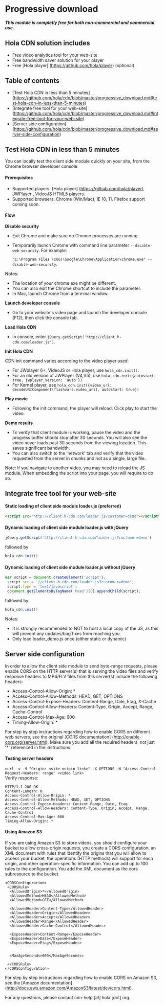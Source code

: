 # Progressive download

**_This module is completly free for both non-commercial and commercial use._**

## Hola CDN solution includes
* Free video analytics tool for your web-site 
* Free bandwidth saver solution for your player 
* Free [Hola player] (https://github.com/hola/player) (optional)

## Table of contents
* [Test Hola CDN in less than 5 minutes] (https://github.com/hola/cdn/blob/master/progressive_download.md#test-hola-cdn-in-less-than-5-minutes)
* [Integrate free tool for your web-site] (https://github.com/hola/cdn/blob/master/progressive_download.md#integrate-free-tool-for-your-web-site)
* [Server side configuration] (https://github.com/hola/cdn/blob/master/progressive_download.md#server-side-configuration)

## Test Hola CDN in less than 5 minutes
You can locally test the client side module quickly on your site, from the Chrome browser developer console.

#### Prerequisites
* Supported players: [Hola player] (https://github.com/hola/player), JWPlayer , VideoJS HTML5 players. 
* Supported browsers: Chrome (Win/Mac), IE 10, 11. Firefox support coming soon.

#### Flow
**Disable security**
* Exit Chrome and make sure no Chrome processes are running. 
* Temporarily launch Chrome with command line parameter `--disable-web-security`. For example:

  `"C:\Program Files (x86)\Google\Chrome\Application\chrome.exe" --disable-web-security`.

Notes:
* The location of your chrome.exe might be different. 
* You can also edit the Chrome shortcut to include the parameter. 
* In Mac, launch Chrome from a terminal window.

**Launch developer console**
* Go to your website's video page and launch the developer console (F12), then click the console tab.

**Load Hola CDN**
* In console, enter `jQuery.getScript('http://client.h-cdn.com/loader.js')`.

**Init Hola CDN**

CDN init command varies according to the video player used:
  * For JWplayer 6+, VideoJS or Hola player, use `hola_cdn.init()`. 
  * For an old version of JWPlayer (V4,V5), use 
`hola_cdn.init({autostart: true, jwplayer_version: 'auto'})`
  * For Kernel player, use 
`hola_cdn.init({video_url: decodeURIComponent(flashvars.video_url), autostart: true})` 

**Play movie**
* Following the init command, the player will reload. Click play to start the video.

**Demo results**
* To verify that client module is working, pause the video and the progress buffer should stop after 30 seconds. You will also see the video never loads past 30 seconds from the viewing location. This saves significant bandwidth.
* You can also switch to the 'network' tab and verify that the video requested from the server in chunks and not as a single, large file.

Note: If you navigate to another video, you may need to reload the JS module. When embedding the script into your page, you will require to do so.

## Integrate free tool for your web-site

#### Static loading of client side module loader.js (preferred)
```html
<script src="http://client.h-cdn.com/loader.js?customer=demo"></script>
```
#### Dynamic loading of client side module loader.js with jQuery
```js
jQuery.getScript('http://client.h-cdn.com/loader.js?customer=demo')
```
followed by
```js
hola_cdn.init()
```
#### Dynamic loading of client side module loader.js without jQuery
```js
var script = document.createElement('script');
 script.src = '//client.h-cdn.com/loader.js?customer=demo';
 script.type = 'text/javascript';
 document.getElementsByTagName('head')[0].appendChild(script);
 ```
followed by
```js
hola_cdn.init()
```

Notes:
* It is strongly recommended to NOT to host a local copy of the JS, as this will prevent any updates/bug fixes from reaching you.
* Only load loader_demo.js once (either static or dynamic)

## Server side configuration

In order to allow the client side module to send byte-range requests, please enable CORS on the HTTP server(s) that is serving the video files and verify response headers to MP4/FLV files from this server(s) include the following headers:

* Access-Control-Allow-Origin: *
* Access-Control-Allow-Methods: HEAD, GET, OPTIONS
* Access-Control-Expose-Headers: Content-Range, Date, Etag, X-Cache
* Access-Control-Allow-Headers: Content-Type, Origin, Accept, Range, Cache-Control
* Access-Control-Max-Age: 600
* Timing-Allow-Origin: *

For step by step instructions regarding how to enable CORS on different web servers, see the original [CORS documentation] (http://enable-cors.org/server.html). Make sure you add all the required headers, not just '*' referenced in the instructions.

#### Testing server headers
```curl -v -H "Origin: <site origin link>" -X OPTIONS -H "Access-Control-Request-Headers: range" <video link>```  
Verify response:
```
HTTP/1.1 200 OK
Content-Length: 0
Access-Control-Allow-Origin: *
Access-Control-Allow-Methods: HEAD, GET, OPTIONS
Access-Control-Expose-Headers: Content-Range, Date, Etag
Access-Control-Allow-Headers: Content-Type, Origin, Accept, Range, Cache-Control
Access-Control-Max-Age: 600
Timing-Allow-Origin: *
```
#### Using Amazon S3 

If you are using Amazon S3 to store videos, you should configure your bucket to allow cross-origin requests, you create a CORS configuration, an XML document with rules that identify the origins that you will allow to access your bucket, the operations (HTTP methods) will support for each origin, and other operation-specific information. You can add up to 100 rules to the configuration. You add the XML document as the cors subresource to the bucket.

```
<CORSConfiguration>
 <CORSRule>
  <AllowedOrigin>*</AllowedOrigin>
  <AllowedMethod>HEAD</AllowedMethod>
  <AllowedMethod>GET</AllowedMethod>

  <AllowedHeader>Content-Type</AllowedHeader>
  <AllowedHeader>Origin</AllowedHeader>
  <AllowedHeader>Accept</AllowedHeader>
  <AllowedHeader>Range</AllowedHeader>
  <AllowedHeader>Cache-Control</AllowedHeader>
  
  <ExposeHeader>Content-Range</ExposeHeader>
  <ExposeHeader>Date</ExposeHeader>
  <ExposeHeader>Etag</ExposeHeader>


  <MaxAgeSeconds>600</MaxAgeSeconds>

 </CORSRule>
</CORSConfiguration>
```

For step by step instructions regarding how to enable CORS on Amazon S3, see the [Amazon documentation] (http://docs.aws.amazon.com/AmazonS3/latest/dev/cors.html).

For any questions, please contact cdn-help [at] hola [dot] org.

